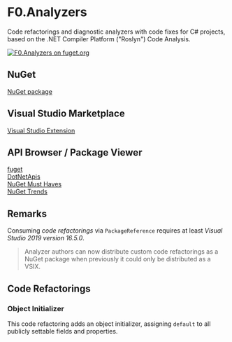 # F0.Analyzers
Code refactorings and diagnostic analyzers with code fixes for C# projects, based on the .NET Compiler Platform ("Roslyn") Code Analysis.

[![F0.Analyzers on fuget.org](https://www.fuget.org/packages/F0.Analyzers/badge.svg)](https://www.fuget.org/packages/F0.Analyzers)

## NuGet
[NuGet package](https://www.nuget.org/packages/F0.Analyzers/)

## Visual Studio Marketplace
[Visual Studio Extension](https://marketplace.visualstudio.com/items?itemName=Flash0Ware.F0-Analyzers-VS)

## API Browser / Package Viewer
[fuget](https://www.fuget.org/packages/F0.Analyzers)\
[DotNetApis](http://dotnetapis.com/pkg/F0.Analyzers)\
[NuGet Must Haves](https://nugetmusthaves.com/Package/F0.Analyzers)\
[NuGet Trends](https://nugettrends.com/packages?months=12&ids=F0.Analyzers)

## Remarks
Consuming _code refactorings_ via `PackageReference` requires at least _Visual Studio 2019 version 16.5.0_.

> Analyzer authors can now distribute custom code refactorings as a NuGet package when previously it could only be distributed as a VSIX.

## Code Refactorings

### Object Initializer

This code refactoring adds an object initializer, assigning `default` to all publicly settable fields and properties.
